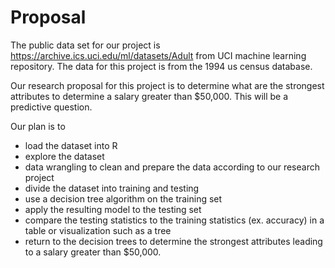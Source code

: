 # Proposal

The public data set for our project is https://archive.ics.uci.edu/ml/datasets/Adult from UCI machine learning repository. The data for this project is from the 1994 us census database. 

Our research proposal for this project is to determine what are the strongest attributes to determine a salary greater than $50,000. This will be a predictive question.

Our plan is to 
- load the dataset into R 
- explore the dataset
- data wrangling to clean and prepare the data according to our research project
- divide the dataset into training and testing
- use a decision tree algorithm on the training set
- apply the resulting model to the testing set
- compare the testing statistics to the training statistics (ex. accuracy) in a table or visualization such as a tree
- return to the decision trees to determine the strongest attributes leading to a salary greater than $50,000.

